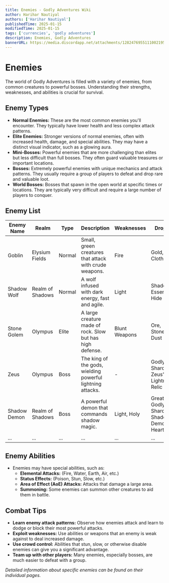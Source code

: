 ```yaml
---
title: Enemies - Godly Adventures Wiki 
author: Harihar Nautiyal
authors: ['Harihar Nautiyal']
publishedTime: 2025-01-15
modifiedTime: 2025-01-15
tags: ['currencies', 'godly adventures']
description: Enemies, Godly Adventures
bannerURL: https://media.discordapp.net/attachments/1282476955111002195/1320022281853865994/Press_to_continue1x.png?ex=678862cc&is=6787114c&hm=eb7ba818a67b4fc111b824b8e952717d6912ef93385c42d0cb9da1b954596a61&=&format=webp&quality=lossless&width=833&height=468
---
```


# Enemies

The world of Godly Adventures is filled with a variety of enemies, from common creatures to powerful bosses. Understanding their strengths, weaknesses, and abilities is crucial for survival.

## Enemy Types

*   **Normal Enemies:** These are the most common enemies you'll encounter. They typically have lower health and less complex attack patterns.
*   **Elite Enemies:** Stronger versions of normal enemies, often with increased health, damage, and special abilities. They may have a distinct visual indicator, such as a glowing aura.
*   **Mini-Bosses:** Powerful enemies that are more challenging than elites but less difficult than full bosses. They often guard valuable treasures or important locations.
*   **Bosses:** Extremely powerful enemies with unique mechanics and attack patterns. They usually require a group of players to defeat and drop rare and valuable loot.
*   **World Bosses:** Bosses that spawn in the open world at specific times or locations. They are typically very difficult and require a large number of players to conquer.

## Enemy List

| Enemy Name | Realm          | Type          | Description                                                             | Weaknesses | Drops        |
| ---------- | ------------- | ------------- | ----------------------------------------------------------------------- | ---------- | ------------ |
| Goblin     | Elysium Fields | Normal        | Small, green creatures that attack with crude weapons.                | Fire       | Gold, Cloth  |
| Shadow Wolf | Realm of Shadows| Normal | A wolf infused with dark energy, fast and agile.| Light      | Shadow Essence, Hide |
| Stone Golem | Olympus | Elite | A large creature made of rock. Slow but has high defense. | Blunt Weapons | Ore, Stone Dust  |
| Zeus     | Olympus | Boss | The king of the gods, wielding powerful lightning attacks. |  - | Godly Shard, Zeus's Lightning Relic  |
| Shadow Demon | Realm of Shadows | Boss | A powerful demon that commands shadow magic. | Light, Holy | Greater Godly Shard, Shadow Demon Heart |
| ...        | ...           | ...           | ...                                                                     | ...        | ...          |

## Enemy Abilities

*   Enemies may have special abilities, such as:
    *   **Elemental Attacks:** (Fire, Water, Earth, Air, etc.)
    *   **Status Effects:** (Poison, Stun, Slow, etc.)
    *   **Area of Effect (AoE) Attacks:** Attacks that damage a large area.
    *   **Summoning:** Some enemies can summon other creatures to aid them in battle.

## Combat Tips

*   **Learn enemy attack patterns:** Observe how enemies attack and learn to dodge or block their most powerful attacks.
*   **Exploit weaknesses:** Use abilities or weapons that an enemy is weak against to deal increased damage.
*   **Use crowd control:** Abilities that stun, slow, or otherwise disable enemies can give you a significant advantage.
*   **Team up with other players:** Many enemies, especially bosses, are much easier to defeat with a group.

*Detailed information about specific enemies can be found on their individual pages.*